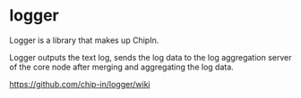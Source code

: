 # logger

Logger is a library that makes up ChipIn.

Logger outputs the text log, sends the log data to the log aggregation server of the core node after merging and aggregating the log data.

https://github.com/chip-in/logger/wiki
